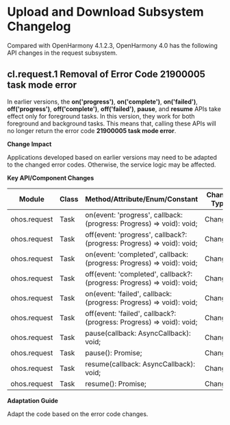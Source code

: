 # Upload and Download Subsystem Changelog

Compared with OpenHarmony 4.1.2.3, OpenHarmony 4.0 has the following API changes in the request subsystem.

## cl.request.1 Removal of Error Code 21900005 task mode error

In earlier versions, the **on('progress')**, **on('complete')**, **on('failed')**, **off('progress')**, **off('complete')**, **off('failed')**, **pause**, and **resume** APIs take effect only for foreground tasks. In this version, they work for both foreground and background tasks. This means that, calling these APIs will no longer return the error code **21900005 task mode error**.

**Change Impact**

Applications developed based on earlier versions may need to be adapted to the changed error codes. Otherwise, the service logic may be affected.

**Key API/Component Changes**

| Module         | Class          | Method/Attribute/Enum/Constant                                                                                                          | Change Type     |
|--------------|--------------|--------------------------------------------------------------------------------------------------|--------------|
| ohos.request | Task      | on(event: 'progress', callback: (progress: Progress) => void): void;                                         | Changed|
| ohos.request | Task      | off(event: 'progress', callback?: (progress: Progress) => void): void;                                       | Changed|
| ohos.request | Task      | on(event: 'completed', callback: (progress: Progress) => void): void;                                      | Changed|
| ohos.request | Task      | off(event: 'completed', callback?: (progress: Progress) => void): void;                                    | Changed|
| ohos.request | Task      | on(event: 'failed', callback: (progress: Progress) => void): void;                                              | Changed|
| ohos.request | Task      | off(event: 'failed', callback?: (progress: Progress) => void): void;                                            | Changed|
| ohos.request | Task      | pause(callback: AsyncCallback<void>): void;                                                                         | Changed|
| ohos.request | Task      | pause(): Promise<void>;                                                                                                       | Changed|
| ohos.request | Task      | resume(callback: AsyncCallback<void>): void;                                                                       | Changed|
| ohos.request | Task      | resume(): Promise<void>;                                                                                                     | Changed|

**Adaptation Guide**

Adapt the code based on the error code changes.
